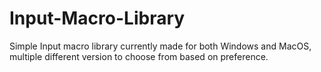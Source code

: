 # Input-Macro-Library
Simple Input macro library currently made for both Windows and MacOS, multiple different version to choose from based on preference.
